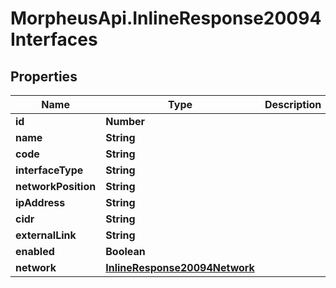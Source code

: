# MorpheusApi.InlineResponse20094Interfaces

## Properties

Name | Type | Description | Notes
------------ | ------------- | ------------- | -------------
**id** | **Number** |  | [optional] 
**name** | **String** |  | [optional] 
**code** | **String** |  | [optional] 
**interfaceType** | **String** |  | [optional] 
**networkPosition** | **String** |  | [optional] 
**ipAddress** | **String** |  | [optional] 
**cidr** | **String** |  | [optional] 
**externalLink** | **String** |  | [optional] 
**enabled** | **Boolean** |  | [optional] 
**network** | [**InlineResponse20094Network**](InlineResponse20094Network.md) |  | [optional] 


